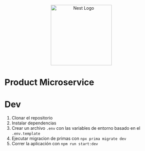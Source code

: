 <p align="center">
  <a href="http://nestjs.com/" target="blank"><img src="https://nestjs.com/img/logo-small.svg" width="200" alt="Nest Logo" /></a>
</p>

# Product Microservice

# Dev

1. Clonar el repositorio
2. Instalar dependencias
3. Crear un archivo `.env` con las variables de entorno basado en el `.env.template`
4. Ejecutar migracion de primas con `npx prima migrate dev`
5. Correr la aplicación con `npm run start:dev` 
